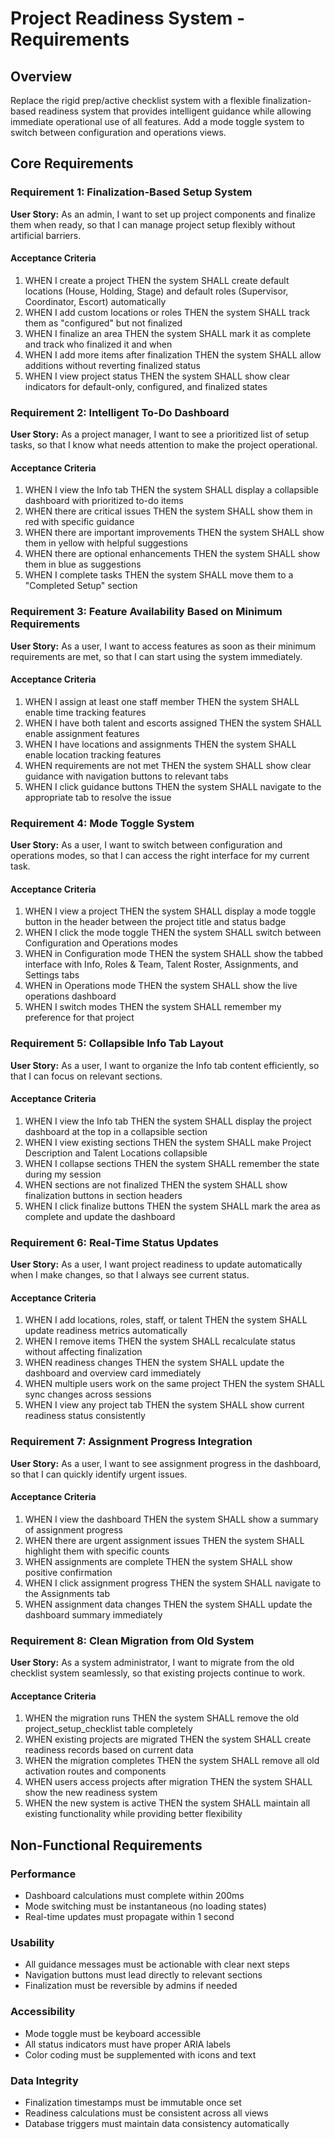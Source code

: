 # Project Readiness System - Requirements

## Overview

Replace the rigid prep/active checklist system with a flexible finalization-based readiness system that provides intelligent guidance while allowing immediate operational use of all features. Add a mode toggle system to switch between configuration and operations views.

## Core Requirements

### Requirement 1: Finalization-Based Setup System

**User Story:** As an admin, I want to set up project components and finalize them when ready, so that I can manage project setup flexibly without artificial barriers.

#### Acceptance Criteria

1. WHEN I create a project THEN the system SHALL create default locations (House, Holding, Stage) and default roles (Supervisor, Coordinator, Escort) automatically
2. WHEN I add custom locations or roles THEN the system SHALL track them as "configured" but not finalized
3. WHEN I finalize an area THEN the system SHALL mark it as complete and track who finalized it and when
4. WHEN I add more items after finalization THEN the system SHALL allow additions without reverting finalized status
5. WHEN I view project status THEN the system SHALL show clear indicators for default-only, configured, and finalized states

### Requirement 2: Intelligent To-Do Dashboard

**User Story:** As a project manager, I want to see a prioritized list of setup tasks, so that I know what needs attention to make the project operational.

#### Acceptance Criteria

1. WHEN I view the Info tab THEN the system SHALL display a collapsible dashboard with prioritized to-do items
2. WHEN there are critical issues THEN the system SHALL show them in red with specific guidance
3. WHEN there are important improvements THEN the system SHALL show them in yellow with helpful suggestions
4. WHEN there are optional enhancements THEN the system SHALL show them in blue as suggestions
5. WHEN I complete tasks THEN the system SHALL move them to a "Completed Setup" section

### Requirement 3: Feature Availability Based on Minimum Requirements

**User Story:** As a user, I want to access features as soon as their minimum requirements are met, so that I can start using the system immediately.

#### Acceptance Criteria

1. WHEN I assign at least one staff member THEN the system SHALL enable time tracking features
2. WHEN I have both talent and escorts assigned THEN the system SHALL enable assignment features
3. WHEN I have locations and assignments THEN the system SHALL enable location tracking features
4. WHEN requirements are not met THEN the system SHALL show clear guidance with navigation buttons to relevant tabs
5. WHEN I click guidance buttons THEN the system SHALL navigate to the appropriate tab to resolve the issue

### Requirement 4: Mode Toggle System

**User Story:** As a user, I want to switch between configuration and operations modes, so that I can access the right interface for my current task.

#### Acceptance Criteria

1. WHEN I view a project THEN the system SHALL display a mode toggle button in the header between the project title and status badge
2. WHEN I click the mode toggle THEN the system SHALL switch between Configuration and Operations modes
3. WHEN in Configuration mode THEN the system SHALL show the tabbed interface with Info, Roles & Team, Talent Roster, Assignments, and Settings tabs
4. WHEN in Operations mode THEN the system SHALL show the live operations dashboard
5. WHEN I switch modes THEN the system SHALL remember my preference for that project

### Requirement 5: Collapsible Info Tab Layout

**User Story:** As a user, I want to organize the Info tab content efficiently, so that I can focus on relevant sections.

#### Acceptance Criteria

1. WHEN I view the Info tab THEN the system SHALL display the project dashboard at the top in a collapsible section
2. WHEN I view existing sections THEN the system SHALL make Project Description and Talent Locations collapsible
3. WHEN I collapse sections THEN the system SHALL remember the state during my session
4. WHEN sections are not finalized THEN the system SHALL show finalization buttons in section headers
5. WHEN I click finalize buttons THEN the system SHALL mark the area as complete and update the dashboard

### Requirement 6: Real-Time Status Updates

**User Story:** As a user, I want project readiness to update automatically when I make changes, so that I always see current status.

#### Acceptance Criteria

1. WHEN I add locations, roles, staff, or talent THEN the system SHALL update readiness metrics automatically
2. WHEN I remove items THEN the system SHALL recalculate status without affecting finalization
3. WHEN readiness changes THEN the system SHALL update the dashboard and overview card immediately
4. WHEN multiple users work on the same project THEN the system SHALL sync changes across sessions
5. WHEN I view any project tab THEN the system SHALL show current readiness status consistently

### Requirement 7: Assignment Progress Integration

**User Story:** As a user, I want to see assignment progress in the dashboard, so that I can quickly identify urgent issues.

#### Acceptance Criteria

1. WHEN I view the dashboard THEN the system SHALL show a summary of assignment progress
2. WHEN there are urgent assignment issues THEN the system SHALL highlight them with specific counts
3. WHEN assignments are complete THEN the system SHALL show positive confirmation
4. WHEN I click assignment progress THEN the system SHALL navigate to the Assignments tab
5. WHEN assignment data changes THEN the system SHALL update the dashboard summary immediately

### Requirement 8: Clean Migration from Old System

**User Story:** As a system administrator, I want to migrate from the old checklist system seamlessly, so that existing projects continue to work.

#### Acceptance Criteria

1. WHEN the migration runs THEN the system SHALL remove the old project_setup_checklist table completely
2. WHEN existing projects are migrated THEN the system SHALL create readiness records based on current data
3. WHEN the migration completes THEN the system SHALL remove all old activation routes and components
4. WHEN users access projects after migration THEN the system SHALL show the new readiness system
5. WHEN the new system is active THEN the system SHALL maintain all existing functionality while providing better flexibility

## Non-Functional Requirements

### Performance
- Dashboard calculations must complete within 200ms
- Mode switching must be instantaneous (no loading states)
- Real-time updates must propagate within 1 second

### Usability
- All guidance messages must be actionable with clear next steps
- Navigation buttons must lead directly to relevant sections
- Finalization must be reversible by admins if needed

### Accessibility
- Mode toggle must be keyboard accessible
- All status indicators must have proper ARIA labels
- Color coding must be supplemented with icons and text

### Data Integrity
- Finalization timestamps must be immutable once set
- Readiness calculations must be consistent across all views
- Database triggers must maintain data consistency automatically